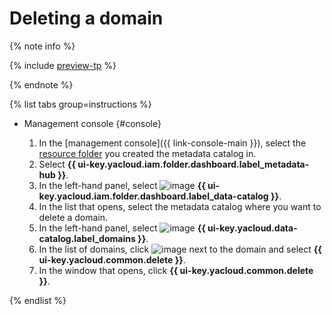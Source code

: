 # Deleting a domain


{% note info %}

{% include [preview-tp](../../../_includes/preview-tp.md) %}

{% endnote %}


{% list tabs group=instructions %}

- Management console {#console}

  1. In the [management console]({{ link-console-main }}), select the [resource folder](../../../resource-manager/concepts/resources-hierarchy.md#folder) you created the metadata catalog in.
  1. Select **{{ ui-key.yacloud.iam.folder.dashboard.label_metadata-hub }}**.
  1. In the left-hand panel, select ![image](../../../_assets/console-icons/folder-magnifier.svg) **{{ ui-key.yacloud.iam.folder.dashboard.label_data-catalog }}**.
  1. In the list that opens, select the metadata catalog where you want to delete a domain.
  1. In the left-hand panel, select ![image](../../../_assets/console-icons/globe.svg) **{{ ui-key.yacloud.data-catalog.label_domains }}**.
  1. In the list of domains, click ![image](../../../_assets/console-icons/ellipsis.svg) next to the domain and select **{{ ui-key.yacloud.common.delete }}**.
  1. In the window that opens, click **{{ ui-key.yacloud.common.delete }}**.

{% endlist %}
